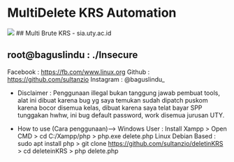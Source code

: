 # MultiDelete KRS Automation
 <img src="https://uty.ac.id/img/logo.png">
## Multi Brute KRS - sia.uty.ac.id
 
 ## root@baguslindu : ./Insecure
 Facebook    : https://fb.com/www.linux.org
 Github      : https://github.com/sultanzio
 Instagram   : @baguslindu_
 
 
 * Disclaimer : 
 Penggunaan illegal bukan tanggung jawab pembuat tools, alat ini dibuat karena bug yg saya 
 temukan sudah dipatch puskom karena bocor disemua kelas, dibuat karena saya telat bayar SPP 
 tunggakan hwhw, ini bug default password, work disemua jurusan UTY.
 
 
 * How to use (Cara penggunaan)-->
 Windows User         : Install Xampp > Open CMD > cd C:/Xampp/php > php.exe delete.php
 Linux Debian Based   : sudo apt install php > git clone https://github.com/sultanzio/deletinKRS > cd deleteinKRS > php delete.php
 

